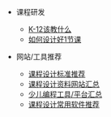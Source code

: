 * 课程研发
	* [K-12该教什么](curriculum_development/TeachWhate)
	* [如何设计好1节课](curriculum_development/SeveralClassDesignModel)

* 网站/工具推荐
	* [课程设计标准推荐](web_introduction/stande)
	* [课程设计资料网站汇总](web_introduction/class_design_web)
	* [少儿编程工具/平台汇总](web_introduction/CodingTool)
	* [课程设计常用软件推荐](web_introduction/ToolRecomend)



